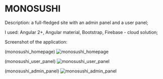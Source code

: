 # MONOSUSHI

Description: a full-fledged site with an admin panel and a user panel;

I used: Angular 2+, Angular material, Bootstrap, Firebase - cloud solution;

Screenshot of the application:

(monosushi_homepage)
![monosushi_homepage](https://user-images.githubusercontent.com/96174218/200880315-b241d132-8e21-4c03-bde3-7e90f701e76d.png)

(monosushi_user_panel)
![monosushi_user_panel](https://user-images.githubusercontent.com/96174218/200880329-1449865a-c04f-40c8-8afa-d954cb94614d.png)

(monosushi_admin_panel)
![monosushi_admin_panel](https://user-images.githubusercontent.com/96174218/200880424-0c6bedfd-a3dc-40db-860d-7e0f6130c595.png)
